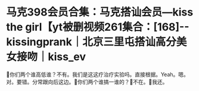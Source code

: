 # 马克398会员合集：马克搭讪会员—kiss the girl【yt被删视频261集合：[168]--kissingprank｜北京三里屯搭讪高分美女接吻｜kiss_ev

🎼你们两个谁高低谁？不有。我们是这这疗治疗实验吗。直接根据。Yeah。嗯。对。要错。分常跟向后这边。🎼你们两个谁搞一谁的？🎼不在。🎼我还。

